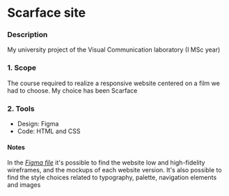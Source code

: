 # Scarface site

### Description
My university project of the Visual Communication laboratory (I MSc year)

### 1. Scope
The course required to realize a responsive website centered on a film we had to choose. My choice has been Scarface

### 2. Tools
* Design: Figma
* Code: HTML and CSS

#### Notes
In the _[Figma file](https://www.figma.com/file/7xllf1dQo3NWMn04Jk51qw/PasinettiUmberto-873604?node-id=0%3A1)_ it's possible to find the website low and high-fidelity wireframes, and the mockups of each website version. It's also possible to find the style choices related to typography, palette, navigation elements and images
